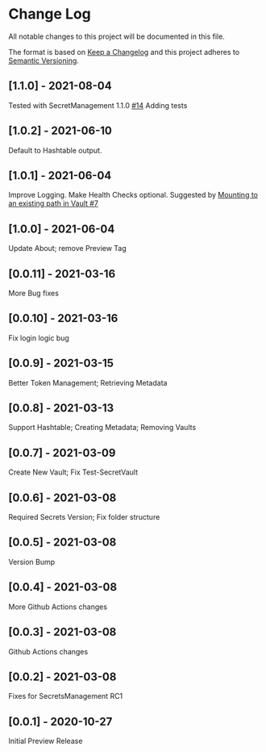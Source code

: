 # Change Log

All notable changes to this project will be documented in this file.

The format is based on [Keep a Changelog](http://keepachangelog.com/)
and this project adheres to [Semantic Versioning](http://semver.org/).

## [1.1.0] - 2021-08-04

Tested with SecretManagement 1.1.0 [#14](https://github.com/joshcorr/SecretManagement.Hashicorp.Vault.KV/issues/14)
Adding tests

## [1.0.2] - 2021-06-10

Default to Hashtable output.

## [1.0.1] - 2021-06-04

Improve Logging. Make Health Checks optional.
Suggested by [Mounting to an existing path in Vault #7](https://github.com/joshcorr/SecretManagement.Hashicorp.Vault.KV/issues/7)

## [1.0.0] - 2021-06-04

Update About; remove Preview Tag

## [0.0.11] - 2021-03-16

More Bug fixes

## [0.0.10] - 2021-03-16

Fix login logic bug

## [0.0.9] - 2021-03-15

Better Token Management; Retrieving Metadata

## [0.0.8] - 2021-03-13

Support Hashtable; Creating Metadata; Removing Vaults

## [0.0.7] - 2021-03-09

Create New Vault; Fix Test-SecretVault

## [0.0.6] - 2021-03-08

Required Secrets Version; Fix folder structure

## [0.0.5] - 2021-03-08

Version Bump

## [0.0.4] - 2021-03-08

More Github Actions changes

## [0.0.3] - 2021-03-08

Github Actions changes

## [0.0.2] - 2021-03-08

Fixes for SecretsManagement RC1

## [0.0.1] - 2020-10-27

Initial Preview Release
